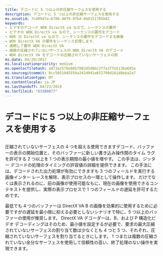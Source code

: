 ```yaml
---
title: デコードに 5 つ以上の非圧縮サーフェスを使用する
description: デコードに 5 つ以上の非圧縮サーフェスを使用する
ms.assetid: 7cd09d7a-6700-4079-97bd-0b0151705b82
keywords:
- ビデオのデコード WDK DirectX va なので、シーケンスの要件
- ビデオの WDK DirectX va なので、シーケンスの要件をデコード
- WDK の DirectX va なので、シーケンスの要件をデコードする画像
- WDK DirectX VA の要件をシーケンス処理します。
- 連続して要件 WDK DirectX VA
- 複数の圧縮されていないサーフェスの WDK DirectX VA のデコード
- WDK DirectX VA をデコードの圧縮されていないサーフェスの例
ms.date: 04/20/2017
ms.localizationpriority: medium
ms.openlocfilehash: ad73a257be86b7802d5d8bc2ffa3ffe513ba695e
ms.sourcegitcommit: 0cc5051945559a242d941a6f2799d161d8eba2a7
ms.translationtype: MT
ms.contentlocale: ja-JP
ms.lasthandoff: 04/23/2019
ms.locfileid: "63389077"
---
```

# <a name="using-five-or-more-uncompressed-surfaces-for-decoding"></a>デコードに 5 つ以上の非圧縮サーフェスを使用する


## <span id="ddk_using_five_or_more_uncompressed_surfaces_for_decoding_gg"></span><span id="DDK_USING_FIVE_OR_MORE_UNCOMPRESSED_SURFACES_FOR_DECODING_GG"></span>


圧縮されていないサーフェスの 4 つを超える使用できますデコード、バッファーの表示の開始位置と、そのバッファーに新しい書き込み操作間のタイム ラグを許可する 2 つ以上を 1 つの表示期間の最小値を増やす。 この手法は、ジッター デコードの処理のタイミングの許容値の詳細を提供できます。 この手法には、デコードされた出力処理が有効にできますも 3 つのフィールドを実行する画像インター レースを解除、表示プロセスの一環として操作します。 だけでなくは表示されるのに、前の画像が使用可能なもに、現在の画像を使用できるコンテキストを提供し、実際の表示プロセスで 1 つのフィールドの遅延を許可するためです。

最低でも 4 つのバッファーは DirectX VA B の画像を効果的に使用するために必要ですがの遅延を最小限に抑える必要としないシナリオで特に、5 つ以上のバッファーの使用が推奨します。 DirectX VA デコーダーは、B、および P 構造化ビデオ デコーディングはそのため、最小値を設定するが必要で、要求の最大圧縮されていないサーフェスの割り当て数は少なくとも 4 つと 5 つ、それぞれ、圧縮されていないサーフェスを割り当てるときにします。 1 つまたは複数の圧縮されていない余分なサーフェスを使用して信頼性の高い、終了処理のない操作を実現できます。

 

 





